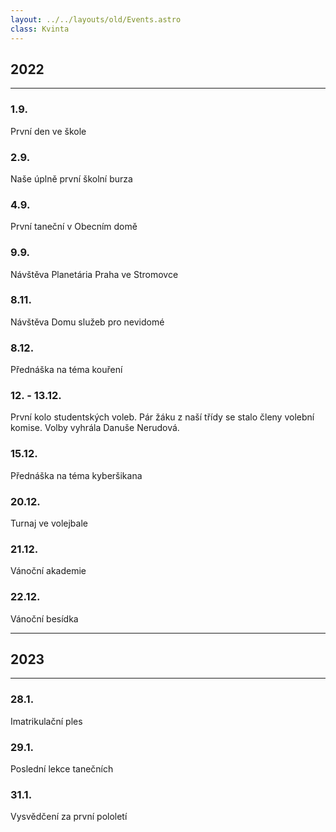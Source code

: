 ```yaml
---
layout: ../../layouts/old/Events.astro
class: Kvinta
---
```


## 2022
---
### 1.9.
První den ve škole

### 2.9.
Naše úplně první školní burza

### 4.9.
První taneční v Obecním domě

### 9.9.
Návštěva Planetária Praha ve Stromovce

### 8.11.
Návštěva Domu služeb pro nevidomé

### 8.12.
Přednáška na téma kouření

### 12. - 13.12.
První kolo studentských voleb. Pár žáku z naší třídy se stalo členy volební komise. Volby vyhrála Danuše Nerudová.

### 15.12. 
Přednáška na téma kyberšikana

### 20.12.
Turnaj ve volejbale

### 21.12.
Vánoční akademie

### 22.12.
Vánoční besídka

---
## 2023
---

### 28.1.
Imatrikulační ples

### 29.1.
Poslední lekce tanečních

### 31.1.
Vysvědčení za první pololetí

